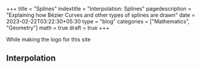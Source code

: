 +++
title = "Splines"
indextitle = "Interpolation: Splines"
pagedescription = "Explaining how Bézier Curves and other types of splines are drawn"
date = 2023-02-22T03:22:30+05:30
type = "blog"
categories = ["Mathematics", "Geometry"]
math = true
draft = true
+++

While making the logo for this site

## Interpolation
